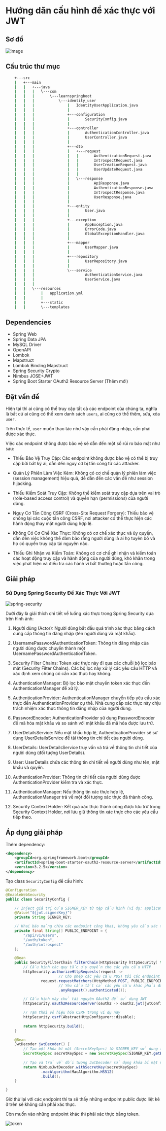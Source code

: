 # Hướng dãn cấu hình để xác thực với JWT

## Sơ đồ

![image](config-spring-security.jpg)

## Cấu trúc thư mục

```bash
    +---src
    |   +---main
    |   |   +---java
    |   |   |   \---com
    |   |   |       \---learnspringboot
    |   |   |           \---identity_user
    |   |   |               |   IdentityUserApplication.java
    |   |   |               |
    |   |   |               +---configuration
    |   |   |               |       SecurityConfig.java
    |   |   |               |
    |   |   |               +---controller
    |   |   |               |       AuthenticationController.java
    |   |   |               |       UserController.java
    |   |   |               |
    |   |   |               +---dto
    |   |   |               |   +---request
    |   |   |               |   |       AuthenticationRequest.java
    |   |   |               |   |       IntrospectRequest.java
    |   |   |               |   |       UserCreationRequest.java
    |   |   |               |   |       UserUpdateRequest.java
    |   |   |               |   |
    |   |   |               |   \---response
    |   |   |               |           ApiResponse.java
    |   |   |               |           AuthenticationResponse.java
    |   |   |               |           IntrospectResponse.java
    |   |   |               |           UserResponse.java
    |   |   |               |
    |   |   |               +---entity
    |   |   |               |       User.java
    |   |   |               |
    |   |   |               +---exception
    |   |   |               |       AppException.java
    |   |   |               |       ErrorCode.java
    |   |   |               |       GlobalExceptionHandler.java
    |   |   |               |
    |   |   |               +---mapper
    |   |   |               |       UserMapper.java
    |   |   |               |
    |   |   |               +---repository
    |   |   |               |       UserRepository.java
    |   |   |               |
    |   |   |               \---service
    |   |   |                       AuthenticationService.java
    |   |   |                       UserService.java
    |   |   |
    |   |   \---resources
    |   |       |   application.yml
    |   |       |
    |   |       +---static
    |   |       \---templates
```

## Dependencies

* Spring Web
* Spring Data JPA
* MySQL Driver
* OpenAPI
* Lombok
* Mapstruct
* Lombok Binding Mapstruct
* Spring Security Crypto
* Nimbus JOSE+JWT
* Spring Boot Starter OAuth2 Resource Server (Thêm mới)

## Đặt vấn đề

Hiện tại thì ai cũng có thể truy cập tất cả các endpoint của chúng ta, nghĩa là bất cứ ai cũng có thể xem danh sách `users`, ai cũng có thể thêm, sửa, xóa `user`. 

Trên thực tế, `user` muốn thao tác như vậy cần phải đăng nhập, cần phải được xác thực.

Việc các endpoint không được bảo vệ sẽ dẫn đến một số rủi ro bảo mật như sau:


* Thiếu Bảo Vệ Truy Cập: Các endpoint không được bảo vệ có thể bị truy cập bởi bất kỳ ai, dẫn đến nguy cơ bị tấn công từ các attacker.

* Quản Lý Phiên Làm Việc Kém: Không có cơ chế quản lý phiên làm việc (session management) hiệu quả, dễ dẫn đến các vấn đề như session hijacking.

* Thiếu Kiểm Soát Truy Cập: Không thể kiểm soát truy cập dựa trên vai trò (role-based access control) và quyền hạn (permissions) của người dùng.

* Nguy Cơ Tấn Công CSRF (Cross-Site Request Forgery): Thiếu bảo vệ chống lại các cuộc tấn công CSRF, nơi attacker có thể thực hiện các hành động thay mặt người dùng hợp lệ.

* Không Có Cơ Chế Xác Thực: Không có cơ chế xác thực và ủy quyền, dẫn đến việc không thể đảm bảo rằng người dùng là ai họ tuyên bố và họ có quyền truy cập tài nguyên nào.

* Thiếu Ghi Nhận và Kiểm Toán: Không có cơ chế ghi nhận và kiểm toán các hoạt động truy cập và hành động của người dùng, khó khăn trong việc phát hiện và điều tra các hành vi bất thường hoặc tấn công.

## Giải pháp

### Sử Dụng Spring Security Để Xác Thực Với JWT

![spring-security](https://prod-acb5.kxcdn.com/wp-content/uploads/2019/09/Spring-Security-Architecture--1024x607.png)

Dưới đây là giải thích chi tiết về luồng xác thực trong Spring Security dựa trên hình ảnh:

1. Người dùng (Actor): Người dùng bắt đầu quá trình xác thực bằng cách cung cấp thông tin đăng nhập (tên người dùng và mật khẩu).

2. UsernamePasswordAuthenticationToken: Thông tin đăng nhập của người dùng được chuyển thành một UsernamePasswordAuthenticationToken.

3. Security Filter Chains: Token xác thực này đi qua các chuỗi bộ lọc bảo mật (Security Filter Chains). Các bộ lọc này xử lý các yêu cầu HTTP và xác định xem chúng có cần xác thực hay không.

4. AuthenticationManager: Bộ lọc bảo mật chuyển token xác thực đến AuthenticationManager để xử lý.

5. AuthenticationProvider: AuthenticationManager chuyển tiếp yêu cầu xác thực đến AuthenticationProvider cụ thể. Nhà cung cấp xác thực này chịu trách nhiệm xác thực thông tin đăng nhập của người dùng.

6. PasswordEncoder: AuthenticationProvider sử dụng PasswordEncoder để mã hóa mật khẩu và so sánh với mật khẩu đã mã hóa được lưu trữ.

7. UserDetailsService: Nếu mật khẩu hợp lệ, AuthenticationProvider sẽ sử dụng UserDetailsService để tải thông tin chi tiết của người dùng.

8. UserDetails: UserDetailsService truy vấn và trả về thông tin chi tiết của người dùng (đối tượng UserDetails).

9. User: UserDetails chứa các thông tin chi tiết về người dùng như tên, mật khẩu và quyền.

10. AuthenticationProvider: Thông tin chi tiết của người dùng được AuthenticationProvider kiểm tra và xác thực.

11. AuthenticationManager: Nếu thông tin xác thực hợp lệ, AuthenticationManager trả về một đối tượng xác thực đã thành công.

12. Security Context Holder: Kết quả xác thực thành công được lưu trữ trong Security Context Holder, nơi lưu giữ thông tin xác thực cho các yêu cầu tiếp theo.

## Áp dụng giải pháp

Thêm dependency:

```xml
<dependency>
    <groupId>org.springframework.boot</groupId>
    <artifactId>spring-boot-starter-oauth2-resource-server</artifactId>
    <version>3.2.5</version>
</dependency>
```

Tạo class `SecurityConfig` để cấu hình:

```java
@Configuration
@EnableWebSecurity
public class SecurityConfig {

    // Inject giá trị của SIGNER_KEY từ tệp cấu hình (ví dụ: application.properties)
    @Value("${jwt.signerKey}")
    private String SIGNER_KEY; 

    // Khai báo mảng chứa các endpoint công khai, không yêu cầu xác thực
    private final String[] PUBLIC_ENDPOINT = {
        "/api/v1/users",
        "/auth/token",
        "/auth/introspect"
    };

    @Bean
    public SecurityFilterChain filterChain(HttpSecurity httpSecurity) throws Exception {
        // Cấu hình các quy tắc ủy quyền cho các yêu cầu HTTP
        httpSecurity.authorizeHttpRequests(request -> 
                        // Cho phép các yêu cầu POST tới các endpoint công khai không cần xác thực
                request.requestMatchers(HttpMethod.POST, PUBLIC_ENDPOINT).permitAll() 
                        // Yêu cầu tất cả các yêu cầu khác phải được xác thực
                        .anyRequest().authenticated()); 

        // Cấu hình máy chủ tài nguyên OAuth2 để sử dụng JWT
        httpSecurity.oauth2ResourceServer(oauth2 -> oauth2.jwt(jwtConfig -> jwtConfig.decoder(jwtDecoder())));

        // Tạm thời vô hiệu hóa CSRF trong ví dụ này
        httpSecurity.csrf(AbstractHttpConfigurer::disable);
        
        return httpSecurity.build();
    }

    @Bean
    JwtDecoder jwtDecoder() {
        // Tạo một khóa bí mật (SecretKeySpec) từ SIGNER_KEY sử dụng thuật toán "HS512"
        SecretKeySpec secretKeySpec = new SecretKeySpec(SIGNER_KEY.getBytes(), "HS512");
        
        // Tạo và trả về đối tượng JwtDecoder sử dụng khóa bí mật và thuật toán "HS512" để giải mã JWT
        return NimbusJwtDecoder.withSecretKey(secretKeySpec)
                .macAlgorithm(MacAlgorithm.HS512)
                .build();
    }

}
```

Giờ thử lại với các endpoint thì ta sẽ thấy những endpoint public được liệt kê ở trên sẽ không cần phải xác thực.

Còn muốn vào những endpoint khác thì phải xác thực bằng token.

![token](./token.jpg)

